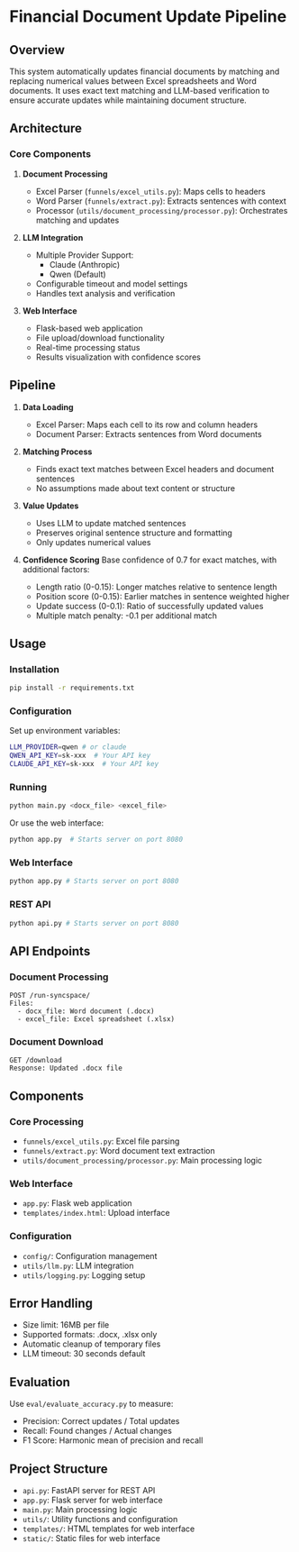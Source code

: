 # Financial Document Update Pipeline

## Overview
This system automatically updates financial documents by matching and replacing numerical values between Excel spreadsheets and Word documents. It uses exact text matching and LLM-based verification to ensure accurate updates while maintaining document structure.

## Architecture

### Core Components
1. **Document Processing**
   - Excel Parser (`funnels/excel_utils.py`): Maps cells to headers
   - Word Parser (`funnels/extract.py`): Extracts sentences with context
   - Processor (`utils/document_processing/processor.py`): Orchestrates matching and updates

2. **LLM Integration**
   - Multiple Provider Support:
     - Claude (Anthropic)
     - Qwen (Default)
   - Configurable timeout and model settings
   - Handles text analysis and verification

3. **Web Interface**
   - Flask-based web application
   - File upload/download functionality
   - Real-time processing status
   - Results visualization with confidence scores

## Pipeline
1. **Data Loading**
   - Excel Parser: Maps each cell to its row and column headers
   - Document Parser: Extracts sentences from Word documents

2. **Matching Process**
   - Finds exact text matches between Excel headers and document sentences
   - No assumptions made about text content or structure

3. **Value Updates**
   - Uses LLM to update matched sentences
   - Preserves original sentence structure and formatting
   - Only updates numerical values

4. **Confidence Scoring**
   Base confidence of 0.7 for exact matches, with additional factors:
   - Length ratio (0-0.15): Longer matches relative to sentence length
   - Position score (0-0.15): Earlier matches in sentence weighted higher
   - Update success (0-0.1): Ratio of successfully updated values
   - Multiple match penalty: -0.1 per additional match

## Usage

### Installation
```bash
pip install -r requirements.txt
```

### Configuration
Set up environment variables:
```bash
LLM_PROVIDER=qwen # or claude
QWEN_API_KEY=sk-xxx  # Your API key
CLAUDE_API_KEY=sk-xxx  # Your API key
```

### Running
```bash
python main.py <docx_file> <excel_file>
```

Or use the web interface:
```bash
python app.py  # Starts server on port 8080
```
### Web Interface
```bash
python app.py # Starts server on port 8080
```

### REST API
```bash
python api.py # Starts server on port 8080
```

## API Endpoints

### Document Processing
```
POST /run-syncspace/
Files:
  - docx_file: Word document (.docx)
  - excel_file: Excel spreadsheet (.xlsx)
```

### Document Download
```
GET /download
Response: Updated .docx file
```

## Components

### Core Processing
- `funnels/excel_utils.py`: Excel file parsing
- `funnels/extract.py`: Word document text extraction
- `utils/document_processing/processor.py`: Main processing logic

### Web Interface
- `app.py`: Flask web application
- `templates/index.html`: Upload interface

### Configuration
- `config/`: Configuration management
- `utils/llm.py`: LLM integration
- `utils/logging.py`: Logging setup

## Error Handling
- Size limit: 16MB per file
- Supported formats: .docx, .xlsx only
- Automatic cleanup of temporary files
- LLM timeout: 30 seconds default

## Evaluation
Use `eval/evaluate_accuracy.py` to measure:
- Precision: Correct updates / Total updates
- Recall: Found changes / Actual changes
- F1 Score: Harmonic mean of precision and recall

## Project Structure
- `api.py`: FastAPI server for REST API
- `app.py`: Flask server for web interface
- `main.py`: Main processing logic
- `utils/`: Utility functions and configuration
- `templates/`: HTML templates for web interface
- `static/`: Static files for web interface

